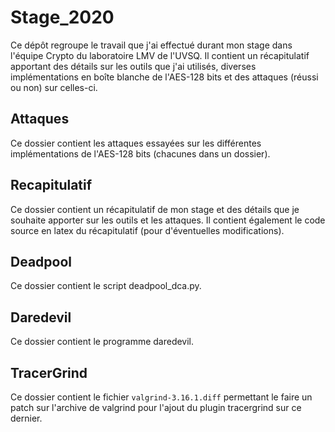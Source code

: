 # Stage_2020

Ce dépôt regroupe le travail que j'ai effectué durant mon stage dans l'équipe Crypto du laboratoire LMV de l'UVSQ. Il contient un récapitulatif apportant des détails sur les outils que j'ai utilisés, diverses implémentations en boîte blanche de l'AES-128 bits et des attaques (réussi ou non) sur celles-ci.

## Attaques

Ce dossier contient les attaques essayées sur les différentes implémentations de l'AES-128 bits (chacunes dans un dossier).

## Recapitulatif

Ce dossier contient un récapitulatif de mon stage et des détails que je souhaite apporter sur les outils et les attaques. Il contient également le code source en latex du récapitulatif (pour d'éventuelles modifications).

## Deadpool

Ce dossier contient le script deadpool_dca.py.

## Daredevil

Ce dossier contient le programme daredevil.

## TracerGrind

Ce dossier contient le fichier `valgrind-3.16.1.diff` permettant le faire un patch sur l'archive de valgrind pour l'ajout du plugin tracergrind sur ce dernier.